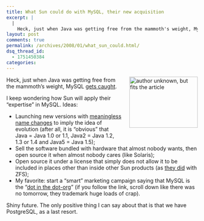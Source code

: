 ```yaml
---
title: What Sun could do with MySQL, their new acquisition
excerpt: |
  |
    Heck, just when Java was getting free from the mammoth's weight, MySQL gets caught. I keep wondering how Sun will apply their "expertise" in MySQL. Ideas: Launching new versions with meaningless name changes to imply the idea of evolution (after...
layout: post
comments: true
permalink: /archives/2008/01/what_sun_could.html/
dsq_thread_id:
  - 1751450384
categories:
---
```

<span class="mt-enclosure mt-enclosure-image"><img title="author unknown, but fits the article" src="//chester.me/archives/img/itsatrap.jpg" width="180" height="135" class="mt-image-right" style="float: right; margin: 0 0 20px 20px;" /></span>Heck, just when Java was getting free from the mammoth&#8217;s weight, MySQL [gets caught][1].

I keep wondering how Sun will apply their &#8220;expertise&#8221; in MySQL. Ideas:

*   Launching new versions with [meaningless name changes][2] to imply the idea of evolution (after all, it is &#8220;obvious&#8221; that Java = Java 1.0 or 1.1, Java2 = Java 1.2, 1.3 or 1.4 and Java5 = Java 1.5);
*   Sell the software bundled with hardware that almost nobody wants, then open source it when almost nobody cares (like Solaris);
*   Open source it under a license that simply does not allow it to be included in places other than inside other Sun products (as [they did][3] with ZFS);
*   My favorite: start a &#8220;smart&#8221; marketing campaign saying that MySQL is the &#8220;[dot in the dot-org][4]&#8221; (if you follow the link, scroll down like there was no tomorrow, they trademark huge loads of crap).

Shiny future. The only positive thing I can say about that is that we have PostgreSQL, as a last resort.

 [1]: http://blogs.mysql.com/kaj/2008/01/16/sun-acquires-mysql/
 [2]: http://en.wikipedia.org/wiki/Java_version_history
 [3]: http://zfs-on-fuse.blogspot.com/2007/04/zfs-in-linux-kernel.html
 [4]: http://br.sun.com/suntrademarks/index.jsp#S
